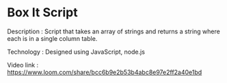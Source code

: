 # Box It Script

Description : Script that takes an array of strings and returns a string where each is in a single column table.

Technology  : Designed using JavaScript, node.js

Video link  : https://www.loom.com/share/bcc6b9e2b53b4abc8e97e2ff2a40e1bd
